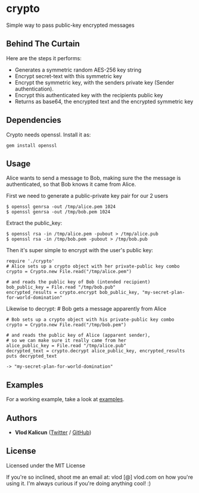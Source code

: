 crypto
======

Simple way to pass public-key encrypted messages


Behind The Curtain
------------------

Here are the steps it performs:

* Generates a symmetric random AES-256 key string
* Encrypt secret-text with this symmetric key
* Encrypt the symmetric key, with the senders private key (Sender authentication).
* Encrypt this authenticated key with the recipients public key
* Returns as base64, the encrypted text and the encrypted symmetric key


Dependencies
------------

Crypto needs openssl. Install it as:

    gem install openssl


Usage
-----

Alice wants to send a message to Bob, making sure the the message is authenticated, so that Bob knows it came from Alice.

First we need to generate a public-private key pair for our 2 users

    $ openssl genrsa -out /tmp/alice.pem 1024
    $ openssl genrsa -out /tmp/bob.pem 1024

Extract the public_key:

    $ openssl rsa -in /tmp/alice.pem -pubout > /tmp/alice.pub
    $ openssl rsa -in /tmp/bob.pem -pubout > /tmp/bob.pub


Then it's super simple to encrypt with the user's public key:

	require './crypto'
    # Alice sets up a crypto object with her private-public key combo
    crypto = Crypto.new File.read("/tmp/alice.pem")

	# and reads the public key of Bob (intended recipient)
    bob_public_key = File.read "/tmp/bob.pub"
    encrypted_results = crypto.encrypt bob_public_key, "my-secret-plan-for-world-domination"

Likewise to decrypt:
    # Bob gets a message apparently from Alice

    # Bob sets up a crypto object with his private-public key combo
    crypto = Crypto.new File.read("/tmp/bob.pem")

    # and reads the public key of Alice (apparent sender),
    # so we can make sure it really came from her
    alice_public_key = File.read "/tmp/alice.pub"
    decrypted_text = crypto.decrypt alice_public_key, encrypted_results
    puts decrypted_text

    -> "my-secret-plan-for-world-domination"


Examples
--------

For a working example, take a look at [examples](https://github.com/vlod/crypto/tree/master/examples).



Authors
-------

* **Vlod Kalicun** ([Twitter](https://twitter.com/vlod) / [GitHub](https://github.com/vlod))




License
-------

Licensed under the MIT License

If you're so inclined, shoot me an email at: vlod [@] vlod.com on how you're using it.
I'm always curious if you're doing anything cool! :)

